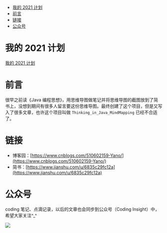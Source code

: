 <!-- TOC -->

- [我的 2021 计划](#我的-2021-计划)
- [前言](#前言)
- [链接](#链接)
- [公众号](#公众号)

<!-- /TOC -->

# 我的 2021 计划

[我的 2021 计划](https://www.notion.so/YANO-SPACE-2021-ff42bde7acd1467eb3ae63dc0d4a9f8c)

# 前言

很早之前读《Java 编程思想》，用思维导图做笔记并将思维导图的截图放到了简书上，没想到期间有很多人留言要这份思维导图。最终创建了这个项目，但是又写入了很多文章，也许这个项目叫做 `Thinking_in_Java_MindMapping` 已经不合适了。

# 链接

- 博客园：[https://www.cnblogs.com/510602159-Yano/](https://www.cnblogs.com/510602159-Yano/)
- 简书：[https://www.jianshu.com/u/6835c29fc12a](https://www.jianshu.com/u/6835c29fc12a)

# 公众号

coding 笔记、点滴记录，以后的文章也会同步到公众号（Coding Insight）中，希望大家关注^_^

![](http://yano.oss-cn-beijing.aliyuncs.com/2019-07-29-qrcode_for_gh_a26ce4572791_258.jpg)
